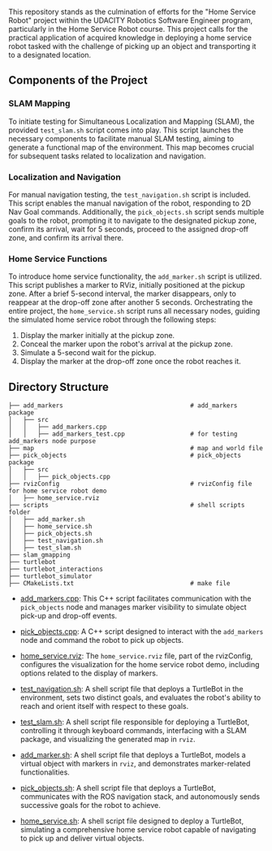 This repository stands as the culmination of efforts for the "Home Service Robot" project within the UDACITY Robotics Software Engineer program, particularly in the Home Service Robot course. This project calls for the practical application of acquired knowledge in deploying a home service robot tasked with the challenge of picking up an object and transporting it to a designated location.

## Components of the Project

### SLAM Mapping
To initiate testing for Simultaneous Localization and Mapping (SLAM), the provided `test_slam.sh` script comes into play. This script launches the necessary components to facilitate manual SLAM testing, aiming to generate a functional map of the environment. This map becomes crucial for subsequent tasks related to localization and navigation.

### Localization and Navigation
For manual navigation testing, the `test_navigation.sh` script is included. This script enables the manual navigation of the robot, responding to 2D Nav Goal commands. Additionally, the `pick_objects.sh` script sends multiple goals to the robot, prompting it to navigate to the designated pickup zone, confirm its arrival, wait for 5 seconds, proceed to the assigned drop-off zone, and confirm its arrival there.

### Home Service Functions
To introduce home service functionality, the `add_marker.sh` script is utilized. This script publishes a marker to RViz, initially positioned at the pickup zone. After a brief 5-second interval, the marker disappears, only to reappear at the drop-off zone after another 5 seconds. Orchestrating the entire project, the `home_service.sh` script runs all necessary nodes, guiding the simulated home service robot through the following steps:

1. Display the marker initially at the pickup zone.
2. Conceal the marker upon the robot's arrival at the pickup zone.
3. Simulate a 5-second wait for the pickup.
4. Display the marker at the drop-off zone once the robot reaches it.

## Directory Structure

```
├── add_markers                                   # add_markers package        
│   ├── src
│   │   ├── add_markers.cpp                       
│   │   ├── add_markers_test.cpp                  # for testing add_markers node purpose
├── map                                           # map and world file       
├── pick_objects                                  # pick_objects package     
│   ├── src                                       
│   │   ├── pick_objects.cpp                      
├── rvizConfig                                    # rvizConfig file for home service robot demo     
│   ├── home_service.rviz                         
├── scripts                                       # shell scripts folder
│   ├── add_marker.sh                             
│   ├── home_service.sh                           
│   ├── pick_objects.sh                           
│   ├── test_navigation.sh                        
│   ├── test_slam.sh                              
├── slam_gmapping                                 
├── turtlebot                                    
├── turtlebot_interactions                      
├── turtlebot_simulator                           
├── CMakeLists.txt                                # make file
```

- [add_markers.cpp](/catkin_ws/src/add_markers/src/add_markers.cpp): This C++ script facilitates communication with the `pick_objects` node and manages marker visibility to simulate object pick-up and drop-off events.

- [pick_objects.cpp](/catkin_ws/src/pick_objects/src/pick_objects.cpp): A C++ script designed to interact with the `add_markers` node and command the robot to pick up objects.

- [home_service.rviz](/catkin_ws/src/rvizConfig/home_service.rviz): The `home_service.rviz` file, part of the rvizConfig, configures the visualization for the home service robot demo, including options related to the display of markers.

- [test_navigation.sh](/catkin_ws/src/scripts/test_navigation.sh): A shell script file that deploys a TurtleBot in the environment, sets two distinct goals, and evaluates the robot's ability to reach and orient itself with respect to these goals.

- [test_slam.sh](/catkin_ws/src/scripts/test_slam.sh): A shell script file responsible for deploying a TurtleBot, controlling it through keyboard commands, interfacing with a SLAM package, and visualizing the generated map in `rviz`.

- [add_marker.sh](/catkin_ws/src/scripts/add_marker.sh): A shell script file that deploys a TurtleBot, models a virtual object with markers in `rviz`, and demonstrates marker-related functionalities.

- [pick_objects.sh](/catkin_ws/src/scripts/pick_objects.sh): A shell script file that deploys a TurtleBot, communicates with the ROS navigation stack, and autonomously sends successive goals for the robot to achieve.

- [home_service.sh](/catkin_ws/src/scripts/home_service.sh): A shell script file designed to deploy a TurtleBot, simulating a comprehensive home service robot capable of navigating to pick up and deliver virtual objects.
